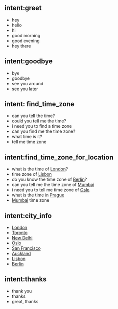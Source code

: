 ## intent:greet
- hey
- hello
- hi
- good morning
- good evening
- hey there

## intent:goodbye
- bye
- goodbye
- see you around
- see you later

## intent: find_time_zone
- can you tell the time?
- could you tell me the time?
- i need you to find a time zone
- can you find me the time zone?
- what time is it?
- tell me time zone

## intent:find_time_zone_for_location
- what is the time of [London](city)?
- time zone of [Lisbon](city)
- do you know the time zone of [Berlin](city)?
- can you tell me the time zone of [Mumbai](city)
- i need you to tell me time zone of [Oslo](city)
- what is the time in [Prague](city)
- [Mumbai](city) time zone

## intent:city_info
- [London](city)
- [Toronto](city)
- [New Delhi](city)
- [Oslo](city)
- [San Francisco](city)
- [Auckland](city)
- [Lisbon](city)
- [Berlin](city)

## intent:thanks
- thank you
- thanks
- great, thanks